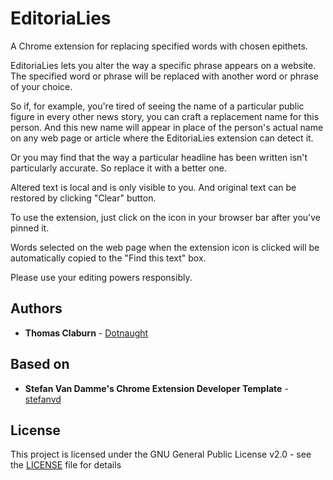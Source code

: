 # EditoriaLies

A Chrome extension for replacing specified words with chosen epithets.

EditoriaLies lets you alter the way a specific phrase appears on a website. The specified word or phrase will be replaced with another word or phrase of your choice. 

So if, for example, you're tired of seeing the name of a particular public figure in every other news story, you can craft a replacement name for this person. And this new name will appear in place of the person's actual name on any web page or article where the EditoriaLies extension can detect it.

Or you may find that the way a particular headline has been written isn't particularly accurate. So replace it with a better one.

Altered text is local and is only visible to you. And original text can be restored by clicking "Clear" button.

To use the extension, just click on the icon in your browser bar after you've pinned it. 

Words selected on the web page when the extension icon is clicked will be automatically copied to the "Find this text" box.

Please use your editing powers responsibly.

## Authors

- **Thomas Claburn** - [Dotnaught](https://github.com/Dotnaught)

## Based on 

- **Stefan Van Damme's Chrome Extension Developer Template** - [stefanvd](https://github.com/stefanvd/browser-extension-starter-template/)

## License

This project is licensed under the GNU General Public
License v2.0 - see the [LICENSE](LICENSE) file for details
